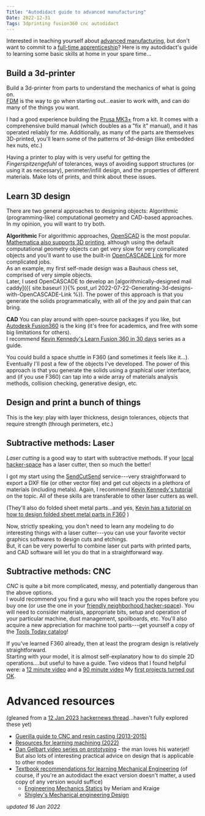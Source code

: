 ```yaml
---
Title: "Autodidact guide to advanced manufacturing"
Date: 2022-12-31
Tags: 3dprinting fusion360 cnc autodidact
---
```


Interested in teaching yourself about [advanced manufacturing](https://en.wikipedia.org/wiki/Advanced_manufacturing), but don't want to commit to a [full-time apprenticeship](https://www.nyc.gov/site/sbs/careers/construction.page)?  Here is my autodidact's guide to learning some basic skills at home in your spare time... 

## Build a 3d-printer

Build a 3d-printer from parts to understand the mechanics of what is going on.  
[FDM](https://en.wikipedia.org/wiki/Fused_filament_fabrication) is the way to go when starting out...easier to work with, and can do many of the things you want.

I had a good experience building the [Prusa MK3+](https://www.prusa3d.com) from a kit.
It comes with a comprehensive build manual (which doubles as a "fix it" manual), and it has operated reliably for me. Additionally, as many of the parts are themselves 3D-printed, you'll learn some of the patterns of 3d-design (like embedded hex nuts, etc.)

Having a printer to play with is very useful for getting the _Fingerspitzengefuhl_ of tolerances, ways of avoiding support structures (or using it as necessary), perimeter/infill design, and the properties of different materials. 
Make lots of prints, and think about these issues.

## Learn 3D design

There are two general approaches to designing objects: Algorithmic (programming-like) computational geometry and CAD-based approaches.  
In my opinion, you will want to try both.

**Algorithmic** For algorithmic approaches, [OpenSCAD](https://openscad.org) is the most popular.  
[Mathematica also supports 3D printing](https://reference.wolfram.com/language/guide/3DPrinting.html), although using the default computational geometry objects can get very slow for very complicated objects and you'll want to use the built-in [OpenCASCADE Link](https://reference.wolfram.com/language/OpenCascadeLink/tutorial/UsingOpenCascadeLink.html) for more complicated jobs.  
As an example, my first self-made design was a Bauhaus chess set, comprised of very simple objects.  
Later, I used OpenCASCADE to develop an [algorithmically-designed mail caddy]({{ site.baseurl }}{% post_url 2022-07-22-Generating-3d-designs-with-OpenCASCADE-Link %}).
The power of this approach is that you generate the solids programmatically, with all of the joy and pain that can bring.


**CAD** You can play around with open-source packages if you like, but  [Autodesk Fusion360](https://www.autodesk.com/products/fusion-360/overview) is the king (it's free for academics, and free with some big limitations for others).  
I recommend [Kevin Kennedy's Learn Fusion 360 in 30 days](https://www.youtube.com/watch?v=WKb3mRkgTwg&list=PLrZ2zKOtC_-DR2ZkMaK3YthYLErPxCnT-) series as a guide.  

You could build a space shuttle in F360 (and sometimes it feels like it...).  
Eventually I'll post a few of the objects I've developed.
The power of this approach is that you generate the solids using a graphical user interface, and (if you use F360) can tap into a wide array of materials analysis methods, collision checking, generative design, etc.  


## Design and print a bunch of things

This is the key: play with layer thickness, design tolerances, objects that require strength (through perimeters, etc.)

## Subtractive methods: Laser

*Laser cutting* is a good way to start with subtractive methods. 
If your [local hacker-space](https://wiki.fatcatfablab.org/wiki/Laser_Cutting) has a laser cutter, then so much the better!

I got my start using the [SendCutSend](https://sendcutsend.com) service---very straightforward to export a DXF file (or other vector file) and get cut objects in a plethora of materials (including metals).
Again, I recommend [Kevin Kennedy's tutorial](https://www.youtube.com/watch?v=PN4bd4rr4z8&list=PLrZ2zKOtC_-B_HAKUEXhaHyK-2ksfFx2K) on the topic.
All of these skills are transferable to other laser cutters as well.

(They'll also do folded sheet metal parts...and yes, [Kevin has a tutorial on how to design folded sheet metal parts in F360](https://www.youtube.com/watch?v=NXu8vVYvjrg) )

Now, strictly speaking, you don't need to learn any modeling to do interesting things with a laser cutter---you can use your favorite vector graphics softwares to design cuts and etchings.  
But, it can be very powerful to combine laser cut parts with printed parts, and CAD software will let you do that in a straightforward way. 

## Subtractive methods: CNC 

*CNC* is quite a bit more complicated, messy, and potentially dangerous than 
the above options.  
I would recommend you find a guru who will teach you the ropes before you buy one (or use the one in your [friendly neighborhood hacker-space](https://wiki.fatcatfablab.org/wiki/CNC_Router)).
You will need to consider materials, appropriate bits, setup and operation of your particular machine, dust management, spoilboards, etc. 
You'll also acquire a new appreciation for machine tool parts---get yourself a copy of the [Tools Today catalog](http://toolstoday.com)!

If you've learned F360 already, then at least the program design is relatively straightforward.  
Starting with your model, it is almost self-explanatory how to do simple 2D operations....but useful to have a guide. 
Two videos that I found helpful were: a [12 minute video](https://www.youtube.com/watch?v=iqnvzxuXFTQ) and a [90 minute video](https://www.youtube.com/watch?v=TfqBKqzxl44&t=3s) My [first projects turned out OK](https://twitter.com/JoshuaSchrier/status/1608120496821870592).

# Advanced resources

(gleaned from a [12 Jan 2023 hackernews thread](https://news.ycombinator.com/item?id=34342251)...haven't fully explored these yet)

* [Guerilla guide to CNC and resin casting (2013-2015)](https://lcamtuf.coredump.cx/gcnc/) 
* [Resources for learning machining (2022)](https://www.r-c-y.net/posts/machining/)
* [Dan Gelbart video series on prototyping](https://www.youtube.com/playlist?list=PLSGA1wWSdWaTXNhz_YkoPADUUmF1L5x2F) - the man loves his waterjet! But also lots of interesting practical advice on design that is applicable to other modes
* [Textbook recommendations for learning Mechanical Engineering](https://news.ycombinator.com/item?id=34344285) (of course, if you're an autodidact the exact version doesn't matter, a used copy of any version would suffice)
    * [Engineering Mechanics Statics](https://amzn.to/3Zyua0p) by Meriam and Kraige
    * [Shigley's Mechanical engineering Design](https://amzn.to/3QKb0k7)



*updated 16 Jan 2022*